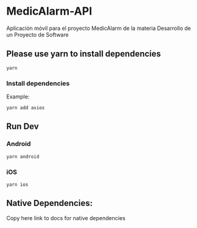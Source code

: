 # MedicAlarm-API

Aplicación móvil para el proyecto MedicAlarm de la materia Desarrollo de un Proyecto de Software

## Please use yarn to install dependencies

```
yarn
```

### Install dependencies

Example:

```
yarn add axios
```

## Run Dev

### Android

```
yarn android
```

### iOS

```
yarn ios
```

## Native Dependencies:

Copy here link to docs for native dependencies
